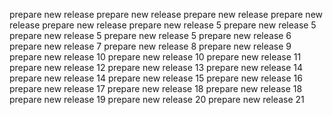 prepare new release
prepare new release
prepare new release
prepare new release
prepare new release
prepare new release 5
prepare new release 5
prepare new release 5
prepare new release 5
prepare new release 6
prepare new release 7
prepare new release 8
prepare new release 9
prepare new release 10
prepare new release 10
prepare new release 11
prepare new release 12
prepare new release 13
prepare new release 14
prepare new release 14
prepare new release 15
prepare new release 16
prepare new release 17
prepare new release 18
prepare new release 18
prepare new release 19
prepare new release 20
prepare new release 21
